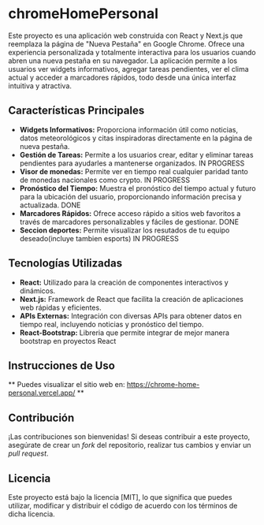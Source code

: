 # chromeHomePersonal

Este proyecto es una aplicación web construida con React y Next.js que reemplaza la página de "Nueva Pestaña" en Google Chrome. Ofrece una experiencia personalizada y totalmente interactiva para los usuarios cuando abren una nueva pestaña en su navegador. La aplicación permite a los usuarios ver widgets informativos, agregar tareas pendientes, ver el clima actual y acceder a marcadores rápidos, todo desde una única interfaz intuitiva y atractiva.

## Características Principales

- **Widgets Informativos:** Proporciona información útil como noticias, datos meteorológicos y citas inspiradoras directamente en la página de nueva pestaña.
- **Gestión de Tareas:** Permite a los usuarios crear, editar y eliminar tareas pendientes para ayudarles a mantenerse organizados. IN PROGRESS
- **Visor de monedas:** Permite ver en tiempo real cualquier paridad tanto de monedas nacionales como crypto. IN PROGRESS
- **Pronóstico del Tiempo:** Muestra el pronóstico del tiempo actual y futuro para la ubicación del usuario, proporcionando información precisa y actualizada. DONE
- **Marcadores Rápidos:** Ofrece acceso rápido a sitios web favoritos a través de marcadores personalizables y fáciles de gestionar. DONE
- **Seccion deportes:** Permite visualizar los resutados de tu equipo deseado(incluye tambien esports) IN PROGRESS

## Tecnologías Utilizadas

- **React:** Utilizado para la creación de componentes interactivos y dinámicos.
- **Next.js:** Framework de React que facilita la creación de aplicaciones web rápidas y eficientes.
- **APIs Externas:** Integración con diversas APIs para obtener datos en tiempo real, incluyendo noticias y pronóstico del tiempo.
- **React-Bootstrap:** Libreria que permite integrar de mejor manera bootstrap en proyectos React

## Instrucciones de Uso

** Puedes visualizar el sitio web en: https://chrome-home-personal.vercel.app/ **

## Contribución

¡Las contribuciones son bienvenidas! Si deseas contribuir a este proyecto, asegúrate de crear un *fork* del repositorio, realizar tus cambios y enviar un *pull request*.

## Licencia

Este proyecto está bajo la licencia [MIT], lo que significa que puedes utilizar, modificar y distribuir el código de acuerdo con los términos de dicha licencia.
